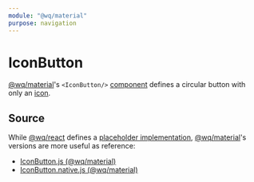 ```yaml
---
module: "@wq/material"
purpose: navigation
---
```


# IconButton

[@wq/material]'s `<IconButton/>` [component] defines a circular button with only an [icon][icons].

## Source

While [@wq/react] defines a [placeholder implementation][react-src], [@wq/material]'s versions are more useful as reference:

 * [IconButton.js (@wq/material)][material-src]
 * [IconButton.native.js (@wq/material)][material-native-src]

[component]: ./index.md
[@wq/react]: ../@wq/react.md
[@wq/material]: ../@wq/material.md
[icons]: ../icons.md

[react-src]: https://github.com/wq/wq.app/blob/main/packages/react/src/components/IconButton.js
[material-src]: https://github.com/wq/wq.app/blob/main/packages/material/src/components/IconButton.js
[material-native-src]: https://github.com/wq/wq.app/blob/main/packages/material/src/components/IconButton.native.js

